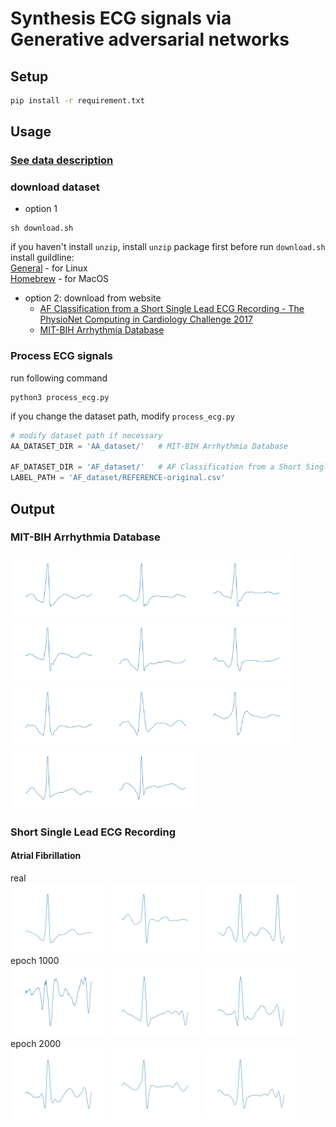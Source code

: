 # Synthesis ECG signals via Generative adversarial networks


## Setup
```bash
pip install -r requirement.txt
```
## Usage
### [See data description](utils/README.md)
### download dataset

- option 1
```
sh download.sh
```
if you haven't install `unzip`, install `unzip` package first before run `download.sh`<br>
install guildline: <br>
[General](https://www.tecmint.com/install-zip-and-unzip-in-linux/) - for Linux<br>
[Homebrew](https://formulae.brew.sh/formula/unzip) - for MacOS 
- option 2:
    download from website 
    - [AF Classification from a Short Single Lead ECG Recording - The PhysioNet Computing in Cardiology Challenge 2017](https://physionet.org/content/challenge-2017/1.0.0/training2017.zip)
    - [MIT-BIH Arrhythmia Database](https://physionet.org/static/published-projects/mitdb/mit-bih-arrhythmia-database-1.0.0.zip)

### Process ECG signals
run following command 
```
python3 process_ecg.py
```
if you change the dataset path, modify `process_ecg.py` 
```python 3
# modify dataset path if necessary
AA_DATASET_DIR = 'AA_dataset/'   # MIT-BIH Arrhythmia Database
    
AF_DATASET_DIR = 'AF_dataset/'   # AF Classification from a Short Single Lead ECG Recording - The PhysioNet Computing in Cardiology Challenge 2017
LABEL_PATH = 'AF_dataset/REFERENCE-original.csv'

``` 

## Output 
### MIT-BIH Arrhythmia Database
<img src="generate_ECG/aa_e4000_7.png" alt="aa_e4000_7.png" width="150"/><img src="generate_ECG/aa_e4000_16.png" alt="aa_e4000_16.png" width="150"/><img src="generate_ECG/aa_e4000_11.png" alt="aa_e4000_11.png" width="150"/><img src="generate_ECG/aa_e4000_19.png" alt="aa_e4000_19.png" width="150"/><img src="generate_ECG/aa_e4000_40.png" alt="aa_e4000_40.png" width="150"/><img src="generate_ECG/aa_e5000_12.png" alt="aa_e5000_12.png" width="150"/><img src="generate_ECG/aa_e5000_26.png" alt="aa_e5000_26.png" width="150"/><img src="generate_ECG/aa_e7000_44.png" alt="aa_e7000_44.png" width="150"/><img src="generate_ECG/aa_e8000_33.png" alt="aa_e8000_33.png" width="150"/><img src="generate_ECG/aa_e10000_51.png" alt="aa_e10000_51.png" width="150"/><img src="generate_ECG/aa_e10000_89.png" alt="aa_e10000_89.png" width="150"/>

### Short Single Lead ECG Recording
#### Atrial Fibrillation
real <br>
<img src="generate_ECG/af_real_3.png" alt="af_real_3.png" width="150"/>
<img src="generate_ECG/af_real_4.png" alt="af_real_4.png" width="150"/>
<img src="generate_ECG/af_real_6.png" alt="af_real_6.png" width="150"/> <br>
epoch 1000 <br>
<img src="generate_ECG/afaf_e1000_3.png" alt="afaf_e1000_3.png" width="150"/>
<img src="generate_ECG/afaf_e1000_4.png" alt="afaf_e1000_4.png" width="150"/>
<img src="generate_ECG/afaf_e1000_6.png" alt="afaf_e1000_6.png" width="150"/> <br>
epoch 2000 <br>
<img src="generate_ECG/afaf_e2000_6.png" alt="afaf_e2000_6.png" width="150"/>
<img src="generate_ECG/afaf_e2000_8.png" alt="afaf_e2000_8.png" width="150"/>
<img src="generate_ECG/afaf_e2000_14.png" alt="afaf_e2000_14.png" width="150"/> <br>